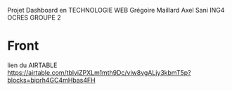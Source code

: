 Projet Dashboard en TECHNOLOGIE WEB 
Grégoire Maillard
Axel Sani
ING4 OCRES GROUPE 2


# Front
lien du AIRTABLE
https://airtable.com/tblviZPXLm1mth9Dc/viw8vgALjy3kbmT5p?blocks=biprh4GC4mHbas4FH
